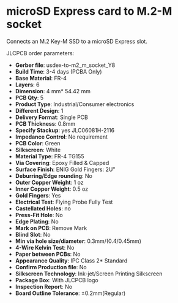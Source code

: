 # microSD Express card to M.2-M socket

Connects an M.2 Key-M SSD to a microSD Express slot.

JLCPCB order parameters:

- **Gerber file**: usdex-to-m2_m_socket_Y8
- **Build Time**: 3-4 days (PCBA Only)
- **Base Material**: FR-4
- **Layers**: 6
- **Dimension**: 4 mm* 54.42 mm
- **PCB Qty**: 5
- **Product Type**: Industrial/Consumer electronics
- **Different Design**: 1
- **Delivery Format**: Single PCB
- **PCB Thickness**: 0.8mm
- **Specify Stackup**: yes JLC06081H-2116
- **Impedance Control**: No requirement
- **PCB Color**: Green
- **Silkscreen**: White
- **Material Type**: FR-4 TG155
- **Via Covering**: Epoxy Filled & Capped
- **Surface Finish**: ENIG Gold Fingers: 2U"
- **Deburring/Edge rounding**: No
- **Outer Copper Weight**: 1 oz
- **Inner Copper Weight**: 0.5 oz
- **Gold Fingers**: Yes
- **Electrical Test**: Flying Probe Fully Test
- **Castellated Holes**: no
- **Press-Fit Hole**: No
- **Edge Plating**: No
- **Mark on PCB**: Remove Mark
- **Blind Slot**: No
- **Min via hole size/diameter**: 0.3mm/(0.4/0.45mm)
- **4-Wire Kelvin Test**: No
- **Paper between PCBs**: No
- **Appearance Quality**: IPC Class 2* Standard
- **Confirm Production file**: No
- **Silkscreen Technology**: Ink-jet/Screen Printing Silkscreen
- **Package Box**: With JLCPCB logo
- **Inspection Report**: No
- **Board Outline Tolerance**: ±0.2mm(Regular)
